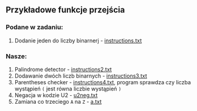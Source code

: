 ## Przykładowe funkcje przejścia

### Podane w zadaniu:
1. Dodanie jeden do liczby binarnerj - [instructions.txt](instructions.txt)

### Nasze:
1. Palindrome detector - [instructions2.txt](instructions2.txt)
2. Dodawanie dwóch liczb binarnych - [instructions3.txt](instructions3.txt)
3. Parentheses checker - [instructions4.txt](instructions4.txt), program sprawdza czy liczba wystąpień `(` jest równa liczbie wystąpień `)`
4. Negacja w kodzie U2 - [u2neg.txt](u2neg.txt)
5. Zamiana co trzeciego `A` na `Z` - [a.txt](a.txt)